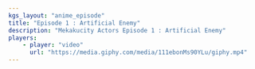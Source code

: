 ```yaml
---
kgs_layout: "anime_episode"
title: "Episode 1 : Artificial Enemy"
description: "Mekakucity Actors Episode 1 : Artificial Enemy"
players:
    - player: "video"
      url: "https://media.giphy.com/media/111ebonMs90YLu/giphy.mp4"
---
```

